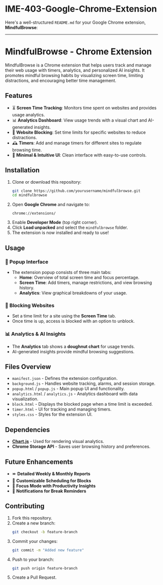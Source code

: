 # IME-403-Google-Chrome-Extension
Here's a well-structured `README.md` for your Google Chrome extension, **MindfulBrowse**:

---

# MindfulBrowse - Chrome Extension

MindfulBrowse is a Chrome extension that helps users track and manage their web usage with timers, analytics, and personalized AI insights. It promotes mindful browsing habits by visualizing screen time, limiting distractions, and encouraging better time management.

## Features

- ⏳ **Screen Time Tracking**: Monitors time spent on websites and provides usage analytics.
- 📊 **Analytics Dashboard**: View usage trends with a visual chart and AI-generated insights.
- 🔔 **Website Blocking**: Set time limits for specific websites to reduce distractions.
- 🕰️ **Timers**: Add and manage timers for different sites to regulate browsing time.
- 🚀 **Minimal & Intuitive UI**: Clean interface with easy-to-use controls.

## Installation

1. Clone or download this repository:
   ```bash
   git clone https://github.com/yourusername/mindfulbrowse.git
   cd mindfulbrowse
   ```
2. Open **Google Chrome** and navigate to:
   ```
   chrome://extensions/
   ```
3. Enable **Developer Mode** (top right corner).
4. Click **Load unpacked** and select the `mindfulbrowse` folder.
5. The extension is now installed and ready to use!

## Usage

### 📌 Popup Interface
- The extension popup consists of three main tabs:
  - **Home**: Overview of total screen time and focus percentage.
  - **Screen Time**: Add timers, manage restrictions, and view browsing history.
  - **Analytics**: View graphical breakdowns of your usage.

### 🚫 Blocking Websites
- Set a time limit for a site using the **Screen Time** tab.
- Once time is up, access is blocked with an option to unblock.

### 📊 Analytics & AI Insights
- The **Analytics** tab shows a **doughnut chart** for usage trends.
- AI-generated insights provide mindful browsing suggestions.

## Files Overview

- `manifest.json` - Defines the extension configuration.
- `background.js` - Handles website tracking, alarms, and session storage.
- `popup.html` / `popup.js` - Main popup UI and functionality.
- `analytics.html` / `analytics.js` - Analytics dashboard with data visualization.
- `block.html` - Displays the blocked page when a time limit is exceeded.
- `timer.html` - UI for tracking and managing timers.
- `styles.css` - Styles for the extension UI.

## Dependencies

- **[Chart.js](https://www.chartjs.org/)** - Used for rendering visual analytics.
- **Chrome Storage API** - Saves user browsing history and preferences.

## Future Enhancements

- ⏩ **Detailed Weekly & Monthly Reports**
- 📅 **Customizable Scheduling for Blocks**
- 🎯 **Focus Mode with Productivity Insights**
- 📢 **Notifications for Break Reminders**

## Contributing

1. Fork this repository.
2. Create a new branch:
   ```bash
   git checkout -b feature-branch
   ```
3. Commit your changes:
   ```bash
   git commit -m "Added new feature"
   ```
4. Push to your branch:
   ```bash
   git push origin feature-branch
   ```
5. Create a Pull Request.
